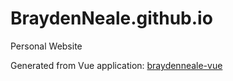 # BraydenNeale.github.io

Personal Website

Generated from Vue application: [braydenneale-vue](https://github.com/BraydenNeale/braydenneale-vue)
